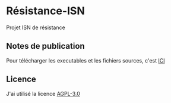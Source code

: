 # Résistance-ISN
Projet ISN de résistance

## Notes de publication

Pour télécharger les executables et les fichiers sources, c'est [ICI](https://github.com/Frederic94500/Resistance-ISN/releases)

## Licence

J'ai utilisé la licence [AGPL-3.0](https://github.com/Frederic94500/Resistance-ISN/blob/master/LICENSE)

